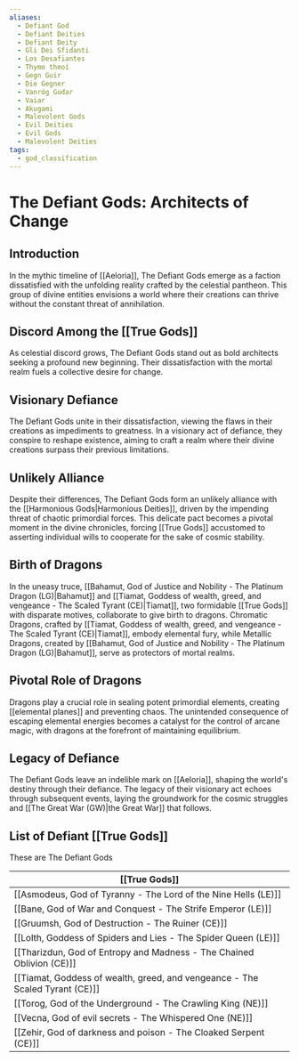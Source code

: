 ```yaml
---
aliases:
  - Defiant God
  - Defiant Deities
  - Defiant Deity
  - Gli Dei Sfidanti
  - Los Desafiantes
  - Thymo theoí
  - Gegn Guir
  - Die Gegner
  - Vanróg Gudar
  - Vaiar
  - Akugami
  - Malevolent Gods
  - Evil Deities
  - Evil Gods
  - Malevolent Deities
tags:
  - god_classification
---
```

# The Defiant Gods: Architects of Change

## Introduction
In the mythic timeline of [[Aeloria]], The Defiant Gods emerge as a faction dissatisfied with the unfolding reality crafted by the celestial pantheon. This group of divine entities envisions a world where their creations can thrive without the constant threat of annihilation.

## Discord Among the [[True Gods]]
As celestial discord grows, The Defiant Gods stand out as bold architects seeking a profound new beginning. Their dissatisfaction with the mortal realm fuels a collective desire for change.

## Visionary Defiance
The Defiant Gods unite in their dissatisfaction, viewing the flaws in their creations as impediments to greatness. In a visionary act of defiance, they conspire to reshape existence, aiming to craft a realm where their divine creations surpass their previous limitations.

## Unlikely Alliance
Despite their differences, The Defiant Gods form an unlikely alliance with the [[Harmonious Gods|Harmonious Deities]], driven by the impending threat of chaotic primordial forces. This delicate pact becomes a pivotal moment in the divine chronicles, forcing [[True Gods]] accustomed to asserting individual wills to cooperate for the sake of cosmic stability.

## Birth of Dragons
In the uneasy truce, [[Bahamut, God  of Justice and Nobility - The Platinum Dragon (LG)|Bahamut]] and [[Tiamat, Goddess of wealth, greed, and vengeance - The Scaled Tyrant (CE)|Tiamat]], two formidable [[True Gods]] with disparate motives, collaborate to give birth to dragons. Chromatic Dragons, crafted by [[Tiamat, Goddess of wealth, greed, and vengeance - The Scaled Tyrant (CE)|Tiamat]], embody elemental fury, while Metallic Dragons, created by [[Bahamut, God  of Justice and Nobility - The Platinum Dragon (LG)|Bahamut]], serve as protectors of mortal realms.

## Pivotal Role of Dragons
Dragons play a crucial role in sealing potent primordial elements, creating [[elemental planes]] and preventing chaos. The unintended consequence of escaping elemental energies becomes a catalyst for the control of arcane magic, with dragons at the forefront of maintaining equilibrium.

## Legacy of Defiance
The Defiant Gods leave an indelible mark on [[Aeloria]], shaping the world's destiny through their defiance. The legacy of their visionary act echoes through subsequent events, laying the groundwork for the cosmic struggles and [[The Great War (GW)|the Great War]] that follows.


## List of Defiant [[True Gods]]
These are The Defiant Gods

| [[True Gods]] |
| ---- |
|[[Asmodeus, God of Tyranny - The Lord of the Nine Hells (LE)]]|
|[[Bane, God of War and Conquest - The Strife Emperor (LE)]]|
|[[Gruumsh, God of Destruction - The Ruiner (CE)]]|
|[[Lolth, Goddess of Spiders and Lies - The Spider Queen (LE)]]|
|[[Tharizdun, God of Entropy and Madness - The Chained Oblivion (CE)]]|
|[[Tiamat, Goddess of wealth, greed, and vengeance - The Scaled Tyrant (CE)]]|
|[[Torog, God of the Underground - The Crawling King (NE)]]|
|[[Vecna, God of evil secrets - The Whispered One (NE)]]|
|[[Zehir, God of darkness and poison - The Cloaked Serpent (CE)]]|

